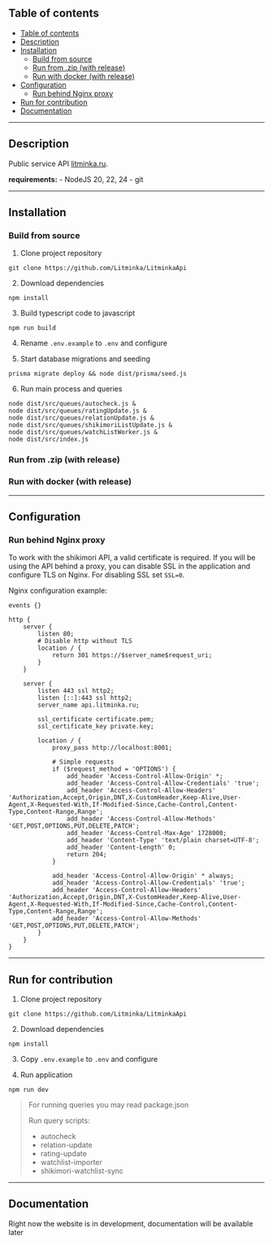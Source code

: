 ## Table of contents

- [Table of contents](#table-of-contents)
- [Description](#description)
- [Installation](#installation)
  - [Build from source](#build-from-source)
  - [Run from .zip (with release)](#run-from-zip-with-release)
  - [Run with docker (with release)](#run-with-docker-with-release)
- [Configuration](#configuration)
  - [Run behind Nginx proxy](#run-behind-nginx-proxy)
- [Run for contribution](#run-for-contribution)
- [Documentation](#documentation)

---

## Description

Public service API [litminka.ru](litminka.ru).

**requirements:**
    - NodeJS 20, 22, 24
    - git

---
## Installation

### Build from source

1. Clone project repository
```shell
git clone https://github.com/Litminka/LitminkaApi
```

2. Download dependencies
```shell
npm install
```

3. Build typescript code to javascript
```shell
npm run build
```

4. Rename `.env.example` to `.env` and configure

5. Start database migrations and seeding
```shell
prisma migrate deploy && node dist/prisma/seed.js
```

6. Run main process and queries
```shell
node dist/src/queues/autocheck.js & 
node dist/src/queues/ratingUpdate.js & 
node dist/src/queues/relationUpdate.js & 
node dist/src/queues/shikimoriListUpdate.js & 
node dist/src/queues/watchListWorker.js & 
node dist/src/index.js
```

### Run from .zip (with release)

### Run with docker (with release)

---

## Configuration

### Run behind Nginx proxy

To work with the shikimori API, a valid certificate is required. 
If you will be using the API behind a proxy, you can disable SSL in the application and configure TLS on Nginx.
For disabling SSL set `SSL=0`.

Nginx configuration example:
```nginx
events {}

http {
    server {
        listen 80;
        # Disable http without TLS
        location / {
            return 301 https://$server_name$request_uri;
        }
    }

    server {
        listen 443 ssl http2;
        listen [::]:443 ssl http2;
        server_name api.litminka.ru;

        ssl_certificate certificate.pem;
        ssl_certificate_key private.key;

        location / {
            proxy_pass http://localhost:8001;

            # Simple requests
            if ($request_method = 'OPTIONS') {
                add_header 'Access-Control-Allow-Origin' *;
                add_header 'Access-Control-Allow-Credentials' 'true';
                add_header 'Access-Control-Allow-Headers' 'Authorization,Accept,Origin,DNT,X-CustomHeader,Keep-Alive,User-Agent,X-Requested-With,If-Modified-Since,Cache-Control,Content-Type,Content-Range,Range';
                add_header 'Access-Control-Allow-Methods' 'GET,POST,OPTIONS,PUT,DELETE,PATCH';
                add_header 'Access-Control-Max-Age' 1728000;
                add_header 'Content-Type' 'text/plain charset=UTF-8';
                add_header 'Content-Length' 0;
                return 204;
            }

            add_header 'Access-Control-Allow-Origin' * always;
            add_header 'Access-Control-Allow-Credentials' 'true';
            add_header 'Access-Control-Allow-Headers' 'Authorization,Accept,Origin,DNT,X-CustomHeader,Keep-Alive,User-Agent,X-Requested-With,If-Modified-Since,Cache-Control,Content-Type,Content-Range,Range';
            add_header 'Access-Control-Allow-Methods' 'GET,POST,OPTIONS,PUT,DELETE,PATCH';
        }
    }
}
```

---

## Run for contribution

1. Clone project repository
```shell
git clone https://github.com/Litminka/LitminkaApi
```

2. Download dependencies
```shell
npm install
```

3. Copy `.env.example` to `.env` and configure

4. Run application
```shell
npm run dev
```
> For running queries you may read package.json
>
>Run query scripts:
>  - autocheck
>  - relation-update
>  - rating-update
>  - watchlist-importer
>  - shikimori-watchlist-sync

---

## Documentation

Right now the website is in development, documentation will be available later
